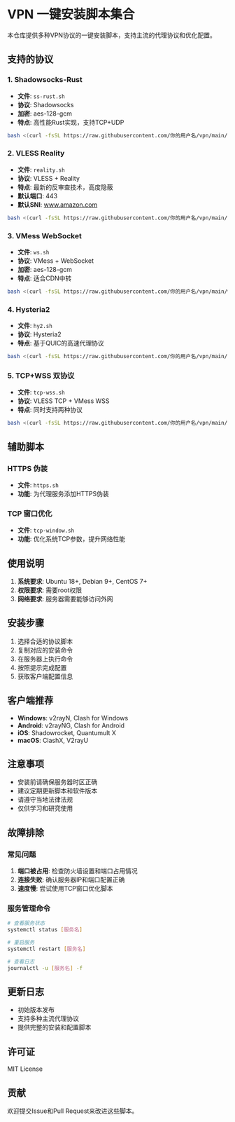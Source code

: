 # VPN 一键安装脚本集合

本仓库提供多种VPN协议的一键安装脚本，支持主流的代理协议和优化配置。

## 支持的协议

### 1. Shadowsocks-Rust
- **文件**: `ss-rust.sh`
- **协议**: Shadowsocks
- **加密**: aes-128-gcm
- **特点**: 高性能Rust实现，支持TCP+UDP

```bash
bash <(curl -fsSL https://raw.githubusercontent.com/你的用户名/vpn/main/ss-rust.sh)
```

### 2. VLESS Reality
- **文件**: `reality.sh`
- **协议**: VLESS + Reality
- **特点**: 最新的反审查技术，高度隐蔽
- **默认端口**: 443
- **默认SNI**: www.amazon.com

```bash
bash <(curl -fsSL https://raw.githubusercontent.com/你的用户名/vpn/main/reality.sh)
```

### 3. VMess WebSocket
- **文件**: `ws.sh`
- **协议**: VMess + WebSocket
- **加密**: aes-128-gcm
- **特点**: 适合CDN中转

```bash
bash <(curl -fsSL https://raw.githubusercontent.com/你的用户名/vpn/main/ws.sh)
```

### 4. Hysteria2
- **文件**: `hy2.sh`
- **协议**: Hysteria2
- **特点**: 基于QUIC的高速代理协议

```bash
bash <(curl -fsSL https://raw.githubusercontent.com/你的用户名/vpn/main/hy2.sh)
```

### 5. TCP+WSS 双协议
- **文件**: `tcp-wss.sh`
- **协议**: VLESS TCP + VMess WSS
- **特点**: 同时支持两种协议

```bash
bash <(curl -fsSL https://raw.githubusercontent.com/你的用户名/vpn/main/tcp-wss.sh)
```

## 辅助脚本

### HTTPS 伪装
- **文件**: `https.sh`
- **功能**: 为代理服务添加HTTPS伪装

### TCP 窗口优化
- **文件**: `tcp-window.sh`
- **功能**: 优化系统TCP参数，提升网络性能

## 使用说明

1. **系统要求**: Ubuntu 18+, Debian 9+, CentOS 7+
2. **权限要求**: 需要root权限
3. **网络要求**: 服务器需要能够访问外网

## 安装步骤

1. 选择合适的协议脚本
2. 复制对应的安装命令
3. 在服务器上执行命令
4. 按照提示完成配置
5. 获取客户端配置信息

## 客户端推荐

- **Windows**: v2rayN, Clash for Windows
- **Android**: v2rayNG, Clash for Android
- **iOS**: Shadowrocket, Quantumult X
- **macOS**: ClashX, V2rayU

## 注意事项

- 安装前请确保服务器时区正确
- 建议定期更新脚本和软件版本
- 请遵守当地法律法规
- 仅供学习和研究使用

## 故障排除

### 常见问题

1. **端口被占用**: 检查防火墙设置和端口占用情况
2. **连接失败**: 确认服务器IP和端口配置正确
3. **速度慢**: 尝试使用TCP窗口优化脚本

### 服务管理命令

```bash
# 查看服务状态
systemctl status [服务名]

# 重启服务
systemctl restart [服务名]

# 查看日志
journalctl -u [服务名] -f
```

## 更新日志

- 初始版本发布
- 支持多种主流代理协议
- 提供完整的安装和配置脚本

## 许可证

MIT License

## 贡献

欢迎提交Issue和Pull Request来改进这些脚本。
